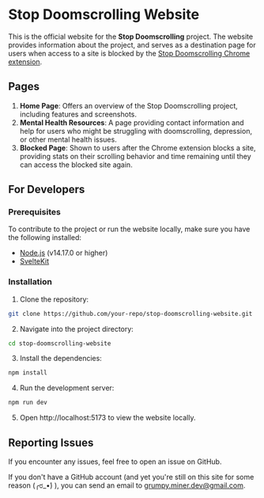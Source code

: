 # Stop Doomscrolling Website

This is the official website for the **Stop Doomscrolling** project. The website provides information about the project, and serves as a destination page for users when access to a site is blocked by the [Stop Doomscrolling Chrome extension](https://github.com/grumpy-miner/StopDoomscroll-Chrome-Extension).

## Pages

1. **Home Page**: Offers an overview of the Stop Doomscrolling project, including features and screenshots.
2. **Mental Health Resources**: A page providing contact information and help for users who might be struggling with doomscrolling, depression, or other mental health issues.
3. **Blocked Page**: Shown to users after the Chrome extension blocks a site, providing stats on their scrolling behavior and time remaining until they can access the blocked site again.

## For Developers

### Prerequisites

To contribute to the project or run the website locally, make sure you have the following installed:

- [Node.js](https://nodejs.org/en/) (v14.17.0 or higher)
- [SvelteKit](https://kit.svelte.dev/)

### Installation

1. Clone the repository:

```bash
git clone https://github.com/your-repo/stop-doomscrolling-website.git
```

2. Navigate into the project directory:

```bash
cd stop-doomscrolling-website
```

3. Install the dependencies:

```bash
npm install
```

4. Run the development server:

```bash
npm run dev
```

5. Open http://localhost:5173 to view the website locally.

## Reporting Issues

If you encounter any issues, feel free to open an issue on GitHub.

If you don't have a GitHub account (and yet you're still on this site for some reason (╭ರ\_•́) ), you can send an email to grumpy.miner.dev@gmail.com.
